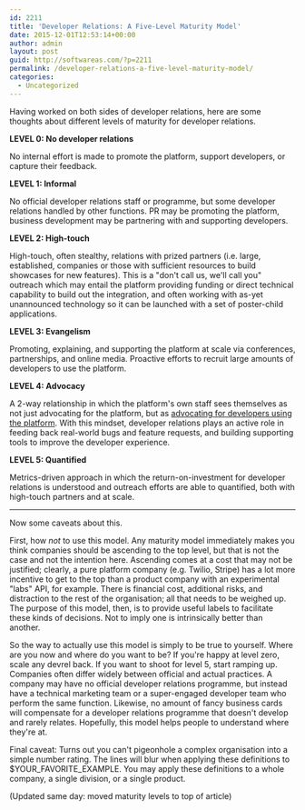 ```yaml
---
id: 2211
title: 'Developer Relations: A Five-Level Maturity Model'
date: 2015-12-01T12:53:14+00:00
author: admin
layout: post
guid: http://softwareas.com/?p=2211
permalink: /developer-relations-a-five-level-maturity-model/
categories:
  - Uncategorized
---
```

Having worked on both sides of developer relations, here are some thoughts about different levels of maturity for developer relations.

**LEVEL 0: No developer relations**

No internal effort is made to promote the platform, support developers, or capture their feedback.

**LEVEL 1: Informal**

No official developer relations staff or programme, but some developer relations handled by other functions. PR may be promoting the platform, business development may be partnering with and supporting developers.

**LEVEL 2: High-touch**

High-touch, often stealthy, relations with prized partners (i.e. large, established, companies or those with sufficient resources to build showcases for new features). This is a "don't call us, we'll call you" outreach which may entail the platform providing funding or direct technical capability to build out the integration, and often working with as-yet unannounced technology so it can be launched with a set of poster-child applications.

**LEVEL 3: Evangelism**

Promoting, explaining, and supporting the platform at scale via conferences, partnerships, and online media. Proactive efforts to recruit large amounts of developers to use the platform.

**LEVEL 4: Advocacy**

A 2-way relationship in which the platform's own staff sees themselves as not just advocating for the platform, but as [advocating for developers using the platform](http://almaer.com/blog/developer-advocate-versus-technical-evangelist-when-names-change-the-tone). With this mindset, developer relations plays an active role in feeding back real-world bugs and feature requests, and building supporting tools to improve the developer experience.

**LEVEL 5: Quantified**

Metrics-driven approach in which the return-on-investment for developer relations is understood and outreach efforts are able to quantified, both with high-touch partners and at scale.

----

Now some caveats about this.

First, how *not* to use this model. Any maturity model immediately makes you think companies should be ascending to the top level, but that is not the case and not the intention here. Ascending comes at a cost that may not be justified; clearly, a pure platform company (e.g. Twilio, Stripe) has a lot more incentive to get to the top than a product company with an experimental "labs" API, for example. There is financial cost, additional risks, and distraction to the rest of the organisation; all that needs to be weighed up. The purpose of this model, then, is to provide useful labels to facilitate these kinds of decisions. Not to imply one is intrinsically better than another.

So the way to actually use this model is simply to be true to yourself. Where are you now and where do you want to be? If you're happy at level zero, scale any devrel back. If you want to shoot for level 5, start ramping up. Companies often differ widely between official and actual practices. A company may have no official developer relations programme, but instead have a technical marketing team or a super-engaged developer team who perform the same function. Likewise, no amount of fancy business cards will compensate for a developer relations programme that doesn't develop and rarely relates. Hopefully, this model helps people to understand where they're at.

Final caveat: Turns out you can't pigeonhole a complex organisation into a simple number rating. The lines will blur when applying these definitions to $YOUR_FAVORITE_EXAMPLE. You may apply these definitions to a whole company, a single division, or a single product.

(Updated same day: moved maturity levels to top of article)